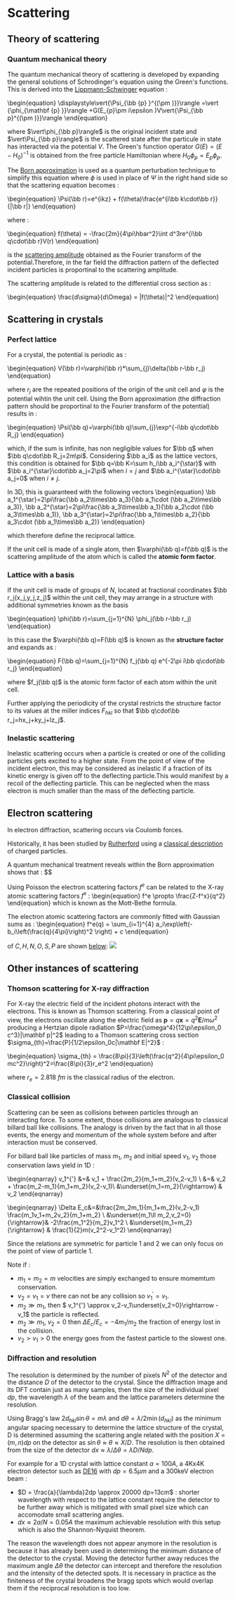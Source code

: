 # Scattering


## Theory of scattering

### Quantum mechanical theory

The quantum mechanical theory of scattering is developed by expanding the general
solutions of Schrodinger's equation using the Green's functions. This is derived
into the [Lippmann-Schwinger](https://en.wikipedia.org/wiki/Lippmann%E2%80%93Schwinger_equation)
equation :

\begin{equation}
    \displaystyle\vert{\Psi_{\bb {p} }^{(\pm )}}\rangle =\vert {\phi_{\mathbf {p} }}\rangle +G(E_{p}\pm i\epsilon )V\vert{\Psi_{\bb p}^{(\pm )}}\rangle
\end{equation}

where $\vert\phi_{\bb p}\rangle$ is the original incident state and
$\vert\Psi_{\bb p}\rangle$ is the scattered
state after the particule in state has interacted via the potential $V$.
The Green's function operator $G(E)=(E-H_0)^{-1}$ is obtained from the free
particle Hamiltonian where $H_0\phi_p=E_p\phi_p$.

The [Born approximation](https://en.wikipedia.org/wiki/Born_approximation) is
used as a quantum perturbation technique to simplify this equation where $\phi$
is used in place of $\Psi$ in the right hand side so that the scattering
equation becomes :

\begin{equation}
    \Psi(\bb r)=e^{ikz} + f(\theta)\frac{e^{i\bb k\cdot\bb r}}{|\bb r|}
\end{equation}

where :

\begin{equation}
    f(\theta) = -\frac{2m}{4\pi\hbar^2}\int d^3re^{i\bb q\cdot\bb r}V(r)
\end{equation}

is the [scattering amplitude](https://en.wikipedia.org/wiki/Scattering_amplitude)
obtained as the Fourier transform of the potential.Therefore, in the far field
the diffraction pattern of the deflected incident particles is proportinal to
the scattering amplitude.

The scattering amplitude is related to the differential cross section as :

\begin{equation}
    \frac{d\sigma}{d\Omega} = |f(\theta)|^2
\end{equation}



## Scattering in crystals

### Perfect lattice

For a crystal, the potential is periodic as :

\begin{equation}
    V(\bb r)=\varphi(\bb r)*\sum_{j}\delta(\bb r-\bb r_j)
\end{equation}

where $r_j$ are the repeated positions of the origin of the unit cell and
$\varphi$ is the potential wihtin the unit cell.
Using the Born approximation (the diffraction pattern should be proportinal
to the Fourier transform of the potential) results in :

\begin{equation}
    \Psi(\bb q)=\varphi(\bb q)\sum_{j}\exp^{-i\bb q\cdot\bb R_j}
\end{equation}

which, if the sum is infinite, has non negligible values for $\bb q$ when
$\bb q\cdot\bb R_j=2m\pi$. Considering $\bb a_i$ as the lattice vectors,
this condition is obtained for $\bb q=\bb K=\sum h_i\bb a_i^{\star}$ with
$\bb a_i^{\star}\cdot\bb a_j=2\pi$ when $i=j$ and
$\bb a_i^{\star}\cdot\bb a_j=0$ when $i\neq j$.

In 3D, this is guaranteed with the following vectors
\begin{equation}
    \bb a_1^{\star}=2\pi\frac{\bb a_2\times\bb a_3}{\bb a_1\cdot (\bb a_2\times\bb a_3)},
    \bb a_2^{\star}=2\pi\frac{\bb a_3\times\bb a_1}{\bb a_2\cdot (\bb a_3\times\bb a_1)},
    \bb a_3^{\star}=2\pi\frac{\bb a_1\times\bb a_2}{\bb a_3\cdot (\bb a_1\times\bb a_2)}
\end{equation}

which therefore define the reciprocal lattice.

If the unit cell is made of a single atom, then $\varphi(\bb q)=f(\bb q)$ is
the scattering amplitude of the atom which is called the **atomic form factor**.

### Lattice with a basis

If the unit cell is made of groups of $N$, located at fractional coordinates
$\bb r_j(x_j,y_j,z_j)$ within the unit cell,
they may arrange in a structure with additional symmetries known as the basis

\begin{equation}
    \phi(\bb r)=\sum_{j=1}^{N} \phi_j(\bb r-\bb r_j)
\end{equation}

In this case the $\varphi(\bb q)=F(\bb q)$ is known as the **structure factor**
and expands as :

\begin{equation}
    F(\bb q)=\sum_{j=1}^{N} f_j(\bb q) e^{-2\pi i\bb q\cdot\bb r_j}
\end{equation}

where $f_j(\bb q)$ is the atomic form factor of each atom within the unit cell.

Further applying the periodicity of the crystal restricts the structure factor
to its values at the miller indices $F_{hkl}$ so that
$\bb q\cdot\bb r_j=hx_j+ky_j+lz_j$.


### Inelastic scattering

Inelastic scattering occurs when a particle is created or one of the colliding
particles gets excited to a higher state. From the point of view of
the incident electron, this may be considered as inelastic if a fraction of its
kinetic energy is given off to the deflecting particle.This would manifest by a
recoil of the deflecting particle.
This can be neglected when the mass electron is much smaller than the mass of the
deflecting particle.




## Electron scattering

In electron diffraction, scattering occurs via Coulomb forces.

Historically, it has been studied by [Rutherford](http://hyperphysics.phy-astr.gsu.edu/hbase/rutsca.html) using a [classical description](https://en.wikipedia.org/wiki/Rutherford_scattering) of charged particles.

A quantum mechanical treatment reveals within the Born approximation shows that :
$$

Using Poisson the electron scattering factors $f^e$ can be related to the X-ray atomic scattering factors $f^x$ :
\begin{equation}
  f^e \propto \frac{Z-f^x}{q^2}
\end{equation}
which is known as the Mott-Bethe formula.

The electron atomic scattering factors are commonly fitted with Gaussian sums as :
\begin{equation}
  f^e(q) = \sum_{i=1}^{4} a_i\exp\left(-b_i\left(\frac{q}{4\pi}\right)^2 \right) + c
\end{equation}

 of $C,H,N,O,S,P$ are shown
[below](/figures/atomic_scattering_factors.svg):
![](/figures/atomic_scattering_factors.svg)






## Other instances of scattering

### Thomson scattering for X-ray diffraction

For X-ray the electric field of the incident photons interact with the electrons.
This is known as Thomson scattering.
From a classical point of view, the electrons oscillate along the electric field
as $\mathbf p=q\mathbf x=q^2\mathbf E/m\omega^2$
producing a Hertzian dipole radiation $P=\frac{\omega^4}{12\pi\epsilon_0 c^3}|\mathbf p|^2$
leading to a Thomson scattering cross section
$\sigma_{th}=\frac{P}{1/2\epsilon_0c|\mathbf E|^2}$ :

\begin{equation}
    \sigma_{th} = \frac{8\pi}{3}\left(\frac{q^2}{4\pi\epsilon_0 mc^2}\right)^2=\frac{8\pi}{3}r_e^2
\end{equation}

where $r_e=2.818~fm$ is the classical radius of the electron.


### Classical collision

Scattering can be seen as collisions between particles through an interacting
force.
To some extent, those collisions are analogous to classical billard ball like
collisions. The analogy is driven by the fact that in all those events, the
energy and momentum of the whole system before and after interaction must be
conserved.

For billard ball like particles of mass $m_1$, $m_2$ and initial speed $v_1$, $v_2$
those conservation laws yield in 1D :

\begin{eqnarray}
    v_1^{'} &=& v_1 + \frac{2m_2}{m_1+m_2}(v_2-v_1) \\
            &=& v_2 + \frac{m_2-m_1}{m_1+m_2}(v_2-v_1)\\
            &\underset{m_1=m_2}{\rightarrow} & v_2
\end{eqnarray}


\begin{eqnarray}
    \Delta E_c&=&\frac{2m_2m_1}{m_1+m_2}(v_2-v_1) \frac{m_1v_1+m_2v_2}{m_1+m_2} \\
              &\underset{m_1\ll m_2,v_2=0}{\rightarrow}& -2\frac{m_1^2}{m_2}v_1^2 \\
              &\underset{m_1=m_2}{\rightarrow} & \frac{1}{2}m(v_2^2-v_1^2)
\end{eqnarray}

Since the relations are symmetric for particle $1$ and $2$ we can only focus on
the point of view of particle $1$.

Note if :

- $m_1=m_2=m$ velocities are simply exchanged to ensure momemtum conservation.
- $v_2=v_1=v$ there can not be any collision so $v_1^{'}=v_1$.
- $m_2\gg m_1$, then $ v_1^{'} \approx v_2-v_1\underset{v_2=0}\rightarrow -v_1$ the particle is reflected.
- $m_2\gg m_1$, $v_2=0$ then $\Delta E_c/E_c=-4m_1/m_2$ the fraction of energy lost in the collision.
- $v_2\gt v_1\gt 0$ the energy goes from the fastest particle to the slowest one.




### Diffraction and resolution

The resolution is determined by the number of pixels $N^2$ of the detector
and the distance $D$ of the detector to the crystal.
Since the diffraction image and its DFT contain just as many samples,
then the size of the individual pixel $dp$, the wavelength $\lambda$ of the
beam and the lattice parameters determine the resolution.

Using Bragg's law $2d_{hkl}\sin\theta=m\lambda$ and $d\theta=\lambda/2\min(d_{hkl})$
as the minimum angular spacing necessary to determine the lattice structure
of the crystal, D is determined assuming the scattering angle related with the
position $X=(m,n)dp$ on the detector as $\sin\theta\approx\theta\approx X/D$.
The resolution is then obtained from the size of the detector
$dx\approx\lambda/\Delta\theta=\lambda D/Ndp$.

For example for a 1D crystal with lattice constant $a=100A$, a 4Kx4K electron detector
such as [DE16](http://www.directelectron.com/products/de-16/) with $dp=6.5\mu m$
and a 300keV electron beam :

- $D = \frac{a}{\lambda}2dp \approx 20000 dp=13cm$ : shorter wavelength with respect to the lattice constant require the detector to be further away which is mitigated with small pixel size which can accomodate small scattering angles.
- $dx\approx 2a/N=0.05 A$ the maximum achievable resolution with this setup which is also the Shannon-Nyquist theorem.

The reason the wavelength does not appear anymore in the resolution is because
it has already been used in determining the minimum distance of the detector to
the crystal. Moving the detector further away reduces the maximum angle $\Delta\theta$
the detector can intercept and therefore the resolution and the intensity of
the detected spots. It is necessary in practice as the finiteness of the crystal
broadens the bragg spots which would overlap them if the reciprocal resolution is too low.
